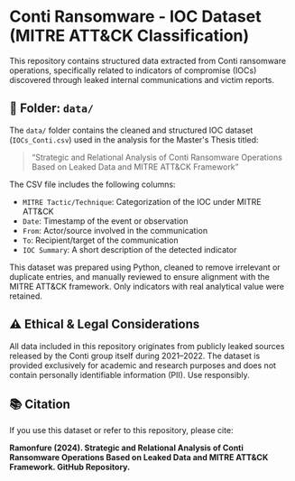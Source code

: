 # Conti Ransomware - IOC Dataset (MITRE ATT&CK Classification)

This repository contains structured data extracted from Conti ransomware operations, specifically related to indicators of compromise (IOCs) discovered through leaked internal communications and victim reports.

## 📁 Folder: `data/`

The `data/` folder contains the cleaned and structured IOC dataset (`IOCs_Conti.csv`) used in the analysis for the Master's Thesis titled:

> “Strategic and Relational Analysis of Conti Ransomware Operations Based on Leaked Data and MITRE ATT&CK Framework”

The CSV file includes the following columns:

- `MITRE Tactic/Technique`: Categorization of the IOC under MITRE ATT&CK
- `Date`: Timestamp of the event or observation
- `From`: Actor/source involved in the communication
- `To`: Recipient/target of the communication
- `IOC Summary`: A short description of the detected indicator

This dataset was prepared using Python, cleaned to remove irrelevant or duplicate entries, and manually reviewed to ensure alignment with the MITRE ATT&CK framework. Only indicators with real analytical value were retained.

## ⚠️ Ethical & Legal Considerations

All data included in this repository originates from publicly leaked sources released by the Conti group itself during 2021–2022. The dataset is provided exclusively for academic and research purposes and does not contain personally identifiable information (PII). Use responsibly.

## 📚 Citation

If you use this dataset or refer to this repository, please cite:

**Ramonfure (2024). Strategic and Relational Analysis of Conti Ransomware Operations Based on Leaked Data and MITRE ATT&CK Framework. GitHub Repository.**

